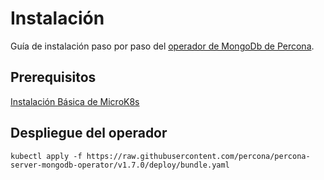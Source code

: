 # Instalación

Guía de instalación paso por paso del [operador de MongoDb de Percona](https://www.percona.com/doc/kubernetes-operator-for-psmongodb/index.html).

## Prerequisitos

[Instalación Básica de MicroK8s](/Microk8s.md)

## Despliegue del operador

```shell
kubectl apply -f https://raw.githubusercontent.com/percona/percona-server-mongodb-operator/v1.7.0/deploy/bundle.yaml
```

<!-- TODO validar que la instalación se ha realizado correctamente -->